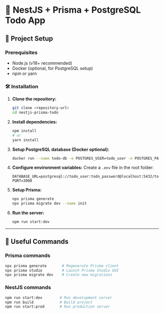 # 📝 NestJS + Prisma + PostgreSQL Todo App

## 🚀 Project Setup

### Prerequisites
- Node.js (v18+ recommended)
- Docker (optional, for PostgreSQL setup)
- npm or yarn

### 🛠️ Installation

1. **Clone the repository:**
    ```bash
    git clone <repository-url>
    cd nestjs-prisma-todo
    ```

2. **Install dependencies:**
    ```bash
    npm install
    # or
    yarn install
    ```

3. **Setup PostgreSQL database (Docker optional):**
    ```bash
    docker run --name todo-db -e POSTGRES_USER=todo_user -e POSTGRES_PASSWORD=todo_password -e POSTGRES_DB=todo_db -p 5432:5432 -d postgres
    ```

4. **Configure environment variables:**
    Create a `.env` file in the root folder:
    ```env
    DATABASE_URL=postgresql://todo_user:todo_password@localhost:5432/todo_db
    PORT=3000
    ```

5. **Setup Prisma:**
    ```bash
    npx prisma generate
    npx prisma migrate dev --name init
    ```

6. **Run the server:**
    ```bash
    npm run start:dev
    ```

---

## 📌 Useful Commands

### Prisma commands
```bash
npx prisma generate       # Regenerate Prisma client
npx prisma studio         # Launch Prisma Studio GUI
npx prisma migrate dev    # Create new migrations
```

### NestJS commands
```bash
npm run start:dev        # Run development server
npm run build            # Build project
npm run start:prod       # Run production server
```


